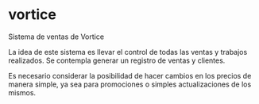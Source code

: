 # vortice
 Sistema de ventas de Vortice

 La idea de este sistema es llevar el control de todas las ventas y trabajos realizados. Se contempla generar un registro de ventas y clientes.

 Es necesario considerar la posibilidad de hacer cambios en los precios de manera simple, ya sea para promociones o simples actualizaciones de los mismos.
